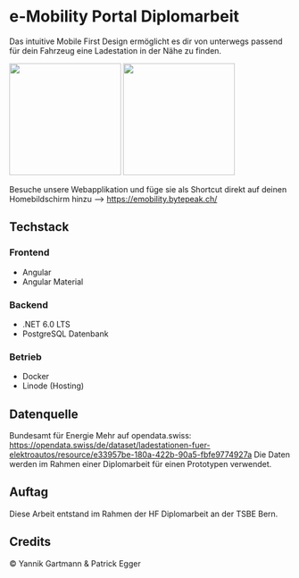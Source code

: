 # e-Mobility Portal Diplomarbeit
Das intuitive Mobile First Design ermöglicht es dir von unterwegs passend für dein Fahrzeug eine Ladestation in der Nähe zu finden.

<img src="https://github.com/eMobility-Portal/.github/assets/20398329/8722eed5-788e-42fe-9b86-ca357eeb1bb3" width="200" />
<img src="https://github.com/eMobility-Portal/.github/assets/20398329/e7e85d93-86da-4962-a97f-97c0e55dd6c1" width="200" />

Besuche unsere Webapplikation und füge sie als Shortcut direkt auf deinen Homebildschirm hinzu --> https://emobility.bytepeak.ch/

## Techstack
### Frontend
- Angular
- Angular Material

### Backend
- .NET 6.0 LTS
- PostgreSQL Datenbank

### Betrieb
- Docker
- Linode (Hosting)

## Datenquelle
Bundesamt für Energie
Mehr auf opendata.swiss: https://opendata.swiss/de/dataset/ladestationen-fuer-elektroautos/resource/e33957be-180a-422b-90a5-fbfe9774927a
Die Daten werden im Rahmen einer Diplomarbeit für einen Prototypen verwendet.

## Auftag
Diese Arbeit entstand im Rahmen der HF Diplomarbeit an der TSBE Bern.

## Credits
© Yannik Gartmann & Patrick Egger
